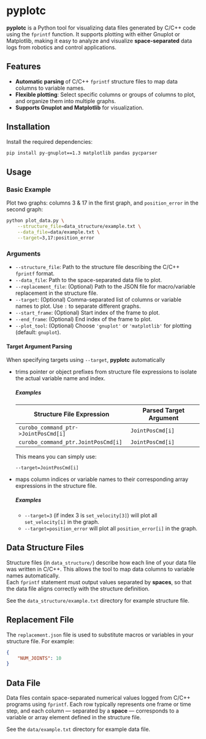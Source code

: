 # pyplotc

**pyplotc** is a Python tool for visualizing data files generated by C/C++ code using the `fprintf` function. It supports plotting with either Gnuplot or Matplotlib, making it easy to analyze and visualize **space-separated** data logs from robotics and control applications.

## Features

- **Automatic parsing** of C/C++ `fprintf` structure files to map data columns to variable names.
- **Flexible plotting**: Select specific columns or groups of columns to plot, and organize them into multiple graphs.
- **Supports Gnuplot and Matplotlib** for visualization.

## Installation

Install the required dependencies:

```sh
pip install py-gnuplot==1.3 matplotlib pandas pycparser
```

## Usage

### Basic Example

Plot two graphs: columns 3 & 17 in the first graph, and `position_error` in the second graph:

```sh
python plot_data.py \
    --structure_file=data_structure/example.txt \
    --data_file=data/example.txt \
    --target=3,17:position_error
```

### Arguments

- `--structure_file`: Path to the structure file describing the C/C++ `fprintf` format.
- `--data_file`: Path to the space-separated data file to plot.
- `--replacement_file`: (Optional) Path to the JSON file for macro/variable replacement in the structure file.
- `--target`: (Optional) Comma-separated list of columns or variable names to plot. Use `:` to separate different graphs.
- `--start_frame`: (Optional) Start index of the frame to plot.
- `--end_frame`: (Optional) End index of the frame to plot.
- `--plot_tool`: (Optional) Choose `'gnuplot'` or `'matplotlib'` for plotting (default: `gnuplot`).

####  Target Argument Parsing
When specifying targets using `--target`, **pyplotc** automatically 
* trims pointer or object prefixes from structure file expressions to isolate the actual variable name and index.

    ##### Examples

    | Structure File Expression                | Parsed Target Argument |
    |------------------------------------------|-------------------------|
    | `curobo_command_ptr->JointPosCmd[i]`     | `JointPosCmd[i]`        |
    | `curobo_command_ptr.JointPosCmd[i]`      | `JointPosCmd[i]`        |

    This means you can simply use:

    ```
    --target=JointPosCmd[i]  
    ```
* maps column indices or variable names to their corresponding array expressions in the structure file. 

    ##### Examples
    - `--target=3` (if index 3 is `set_velocity[3]`) will plot all `set_velocity[i]` in the graph.
    - `--target=position_error` will plot all `position_error[i]` in the graph.

## Data Structure Files

Structure files (in `data_structure/`) describe how each line of your data file was written in C/C++. This allows the tool to map data columns to variable names automatically.  
Each `fprintf` statement must output values separated by **spaces**, so that the data file aligns correctly with the structure definition.

See the `data_structure/example.txt` directory for example structure file.

## Replacement File

The `replacement.json` file is used to substitute macros or variables in your structure file. For example:
```json
{
    "NUM_JOINTS": 10
}
```

## Data File

Data files contain space-separated numerical values logged from C/C++ programs using `fprintf`. Each row typically represents one frame or time step, and each column — separated by a **space** — corresponds to a variable or array element defined in the structure file.

See the `data/example.txt` directory for example data file.
